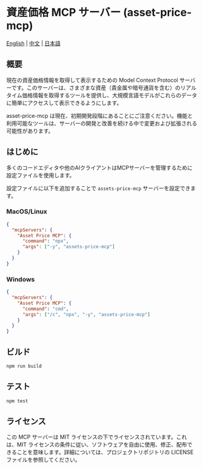# 資産価格 MCP サーバー (asset-price-mcp)

[English](./README.md) | [中文](./README.zh.md) | [日本語](#資産価格-mcp-サーバー-asset-price-mcp)

## 概要

現在の資産価格情報を取得して表示するための Model Context Protocol サーバーです。このサーバーは、さまざまな資産（貴金属や暗号通貨を含む）のリアルタイム価格情報を取得するツールを提供し、大規模言語モデルがこれらのデータに簡単にアクセスして表示できるようにします。

asset-price-mcp は現在、初期開発段階にあることにご注意ください。機能と利用可能なツールは、サーバーの開発と改善を続ける中で変更および拡張される可能性があります。

## はじめに

多くのコードエディタや他のAIクライアントはMCPサーバーを管理するために設定ファイルを使用します。

設定ファイルに以下を追加することで `assets-price-mcp` サーバーを設定できます。

### MacOS/Linux

```json
{
  "mcpServers": {
    "Asset Price MCP": {
      "command": "npx",
      "args": ["-y", "assets-price-mcp"]
    }
  }
}
```

### Windows

```json
{
  "mcpServers": {
    "Asset Price MCP": {
      "command": "cmd",
      "args": ["/c", "npx", "-y", "assets-price-mcp"]
    }
  }
}
```

## ビルド

```bash
npm run build
```

## テスト

```bash
npm test
```

## ライセンス

この MCP サーバーは MIT ライセンスの下でライセンスされています。これは、MIT ライセンスの条件に従い、ソフトウェアを自由に使用、修正、配布できることを意味します。詳細については、プロジェクトリポジトリの LICENSE ファイルを参照してください。 